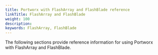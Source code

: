 ```yaml
---
title: Portworx with FlashArray and FlashBlade reference
linkTitle: FlashArray and FlashBlade
weight: 100
description: 
keywords: FlashArray, FlashBlade
---
```

The following sections provide reference information for using Portworx with FlashArray and FlashBlade.